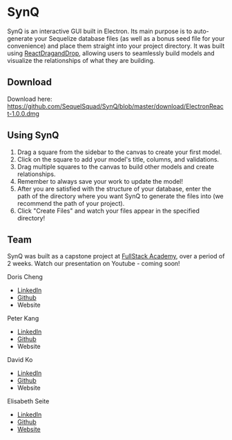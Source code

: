 # SynQ

SynQ is an interactive GUI built in Electron. Its main purpose is to auto-generate your Sequelize database files (as well as a bonus seed file for your convenience) and place them straight into your project directory. It was built using [ReactDragandDrop](https://github.com/react-dnd/react-dnd), allowing users to seamlessly build models and visualize the relationships of what they are building.

## Download

Download here: https://github.com/SequelSquad/SynQ/blob/master/download/ElectronReact-1.0.0.dmg

## Using SynQ

1. Drag a square from the sidebar to the canvas to create your first model.
2. Click on the square to add your model's title, columns, and validations.
3. Drag multiple squares to the canvas to build other models and create relationships.
4. Remember to always save your work to update the model!
5. After you are satisfied with the structure of your database, enter the path of the directory where you want SynQ to generate the files into (we recommend the path of your project).
6. Click "Create Files" and watch your files appear in the specified directory!

## Team

SynQ was built as a capstone project at [FullStack Academy](https://www.fullstackacademy.com/), over a period of 2 weeks.
Watch our presentation on Youtube - coming soon!

Doris Cheng
* [LinkedIn](https://www.linkedin.com/in/dorcheng/)
* [Github](https://github.com/dorcheng)
* Website

Peter Kang
* [LinkedIn](https://www.linkedin.com/in/peter-kang-28a17091/)
* [Github](https://github.com/Sunjin-Kang)
* Website

David Ko
* [LinkedIn](https://www.linkedin.com/in/david-park-ko/)
* [Github](https://github.com/daveyko)
* Website

Elisabeth Seite
* [LinkedIn](https://www.linkedin.com/in/eseite/)
* [Github](https://github.com/eseite47)
* [Website](https://eseite47.github.io/)
